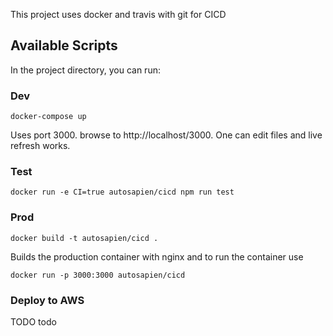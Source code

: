 This project uses docker and travis with git for CICD

## Available Scripts

In the project directory, you can run:

### Dev

`docker-compose up` 

Uses port 3000. browse to http://localhost/3000. One can edit files and live refresh works.

### Test

`docker run -e CI=true autosapien/cicd npm run test`


### Prod

`docker build -t autosapien/cicd .`

Builds the production container with nginx and to run the container use

`docker run -p 3000:3000 autosapien/cicd`

### Deploy to AWS

TODO todo
